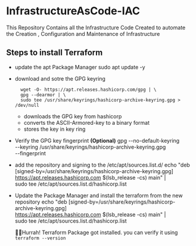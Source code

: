 # InfrastructureAsCode-IAC
This Repository Contains all the Infrastructure Code Created to automate the Creation , Configuration and Maintenance of Infrastructure

## Steps to install Terraform

  * update the apt Package Manager
        sudo apt update -y
  * download and sotre the GPG keyring

          wget -O- https://apt.releases.hashicorp.com/gpg | \
          gpg --dearmor | \
          sudo tee /usr/share/keyrings/hashicorp-archive-keyring.gpg > /dev/null    

      * downloads the GPG key from hashicorp
      * converts the ASCII-Armored-key to a binary format
      * stores the key in key ring
  * Verify the GPG key fingerprint __(Optional)__
           gpg --no-default-keyring \
           --keyring /usr/share/keyrings/hashicorp-archive-keyring.gpg \
           --fingerprint
  * add the repository and signing to the /etc/apt/sources.list.d/
            echo "deb [signed-by=/usr/share/keyrings/hashicorp-archive-keyring.gpg] \
            https://apt.releases.hashicorp.com $(lsb_release -cs) main" | \
            sudo tee /etc/apt/sources.list.d/hashicorp.list
 * Update the Package Manager and install the terraform from the new repository
            echo "deb [signed-by=/usr/share/keyrings/hashicorp-archive-keyring.gpg] \
            https://apt.releases.hashicorp.com $(lsb_release -cs) main" | \
            sudo tee /etc/apt/sources.list.d/hashicorp.list

   🥳🎉Hurrah! Terraform Package got installed. you can verify it using ``` terraform --version ```    

     
